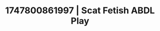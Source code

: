 ---
categories:
- Alt aesthetic girls
- Full-body chills
- Slow undress
- Titty fuck
- Public sex
image: /assets/images/1747800861997.jpg
layout: post
seo:
  description: Featured content with sensual ABDL Play, Scat Fetish. HD images available.
  keywords: ABDL Play, Scat Fetish
  og_image: /assets/images/1747800861997.jpg
  schema_type: VisualArtwork
tags:
- ABDL Play
- '#1747800861997'
- Scat Fetish
title: 1747800861997 | Scat Fetish ABDL Play
---